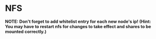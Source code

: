 NFS
===

__NOTE: Don't forget to add whitelist entry for each new node's ip! (Hint: You may have to restart nfs for changes to take effect and shares to be mounted correctly.)__
